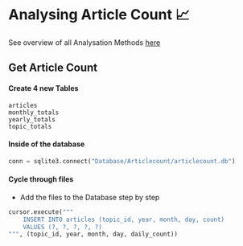 # Analysing Article Count 📈

See overview of all Analysation Methods [here](../)

## Get Article Count

#### Create 4 new Tables

```
articles
monthly_totals
yearly_totals
topic_totals
```

#### Inside of the database

```python
conn = sqlite3.connect("Database/Articlecount/articlecount.db")
```

#### Cycle through files

- Add the files to the Database step by step

```python
cursor.execute("""
    INSERT INTO articles (topic_id, year, month, day, count)
    VALUES (?, ?, ?, ?, ?)
""", (topic_id, year, month, day, daily_count))
```
